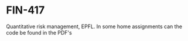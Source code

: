 # FIN-417
Quantitative risk management, EPFL.
In some home assignments can the code be found in the PDF's
